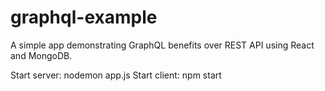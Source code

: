 # graphql-example
A simple app demonstrating GraphQL benefits over REST API using React and MongoDB.

Start server: nodemon app.js
Start client: npm start
